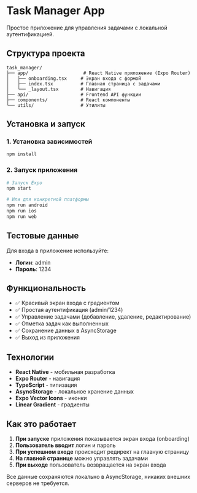 # Task Manager App

Простое приложение для управления задачами с локальной аутентификацией.

## Структура проекта

```
task_manager/
├── app/                    # React Native приложение (Expo Router)
│   ├── onboarding.tsx     # Экран входа с формой
│   ├── index.tsx          # Главная страница с задачами
│   └── _layout.tsx        # Навигация
├── api/                   # Frontend API функции
├── components/            # React компоненты
└── utils/                 # Утилиты
```

## Установка и запуск

### 1. Установка зависимостей

```bash
npm install
```

### 2. Запуск приложения

```bash
# Запуск Expo
npm start

# Или для конкретной платформы
npm run android
npm run ios
npm run web
```

## Тестовые данные

Для входа в приложение используйте:

- **Логин**: admin
- **Пароль**: 1234

## Функциональность

- ✅ Красивый экран входа с градиентом
- ✅ Простая аутентификация (admin/1234)
- ✅ Управление задачами (добавление, удаление, редактирование)
- ✅ Отметка задач как выполненных
- ✅ Сохранение данных в AsyncStorage
- ✅ Выход из приложения

## Технологии

- **React Native** - мобильная разработка
- **Expo Router** - навигация
- **TypeScript** - типизация
- **AsyncStorage** - локальное хранение данных
- **Expo Vector Icons** - иконки
- **Linear Gradient** - градиенты

## Как это работает

1. **При запуске** приложения показывается экран входа (onboarding)
2. **Пользователь вводит** логин и пароль
3. **При успешном входе** происходит редирект на главную страницу
4. **На главной странице** можно управлять задачами
5. **При выходе** пользователь возвращается на экран входа

Все данные сохраняются локально в AsyncStorage, никаких внешних серверов не требуется.
